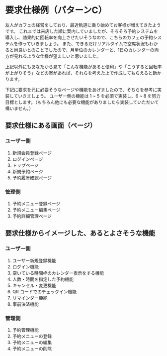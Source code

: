 # 要求仕様例（パターンC）

友人がカフェの経営をしており、最近軌道に乗り始めてお客様が増えてきたようです。
これまでは来店した順に案内していましたが、そろそろ予約システムを導入し、効果的に回転率を向上させたいそうなので、こちらのカフェの予約システムを作っていきましょう。
また、できるだけリアルタイムで空席状況もわかると尚良いとのことでしたので、月単位のカレンダーと、1日のカレンダーの両方が見れるような仕様が望ましいと思いました。

上記以外にもあなたから見て「こんな機能があると便利」や「こうすると回転率が上がりそう」などの案があれば、それらを考えた上で作成してもらえると助かります。

下記に要求を元に必要そうなページや機能をあげましたので、そちらを参考に実装していきましょう。
ユーザー側の機能は 1 ~ 5 を必須で実装し、6 ~ 8 を努力目標とします。（もちろん他にも必要な機能がありましたら実装していただいて構いません。）

## 要求仕様にある画面（ページ）

### ユーザー側
1. 新規会員登録ページ
2. ログインページ
3. トップページ
4. 新規予約ページ
5. 予約履歴確認ページ

### 管理側
1. 予約メニュー登録ページ
2. 予約メニュー編集ページ
3. 予約詳細管理ページ

## 要求仕様からイメージした、あるとよさそうな機能

### ユーザー側
1. ユーザー新規登録機能
2. ログイン機能
3. 空いている時間枠のカレンダー表示をする機能
4. 人数・時間を指定した予約機能
5. キャンセル・変更機能
6. QR コードでのチェックイン機能
7. リマインダー機能
8. 事前決済機能

### 管理側
1. 予約管理機能
2. 予約メニューの登録
3. 予約メニューの編集
4. 予約メニューの削除
